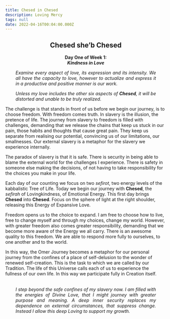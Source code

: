 ```yaml
---
title: Chesed in Chesed
description: Loving Mercy
tags: null
date: 2022-04-16T00:04:00.000Z
---
```


<div style="font-weight: bold; text-align:center">
<h2>Chesed she’b Chesed</h2>
Day One of Week 1:<br /> 
<i>Kindness in Love</i>

</div>
<div style="text-align: justify; margin-left: 2rem; margin-right: 2rem; font-style:italic">
<p>Examine every aspect of love, its expression and its intensity. We all have the capacity to love, however to actualize and express it in a productive and positive manner is our work.</p>
<p>
Unless my love includes the other six aspects of <b>Chesed</b>, it will be distorted and unable to be truly realized.</p>
</div>

The challenge is that stands in front of us before we begin our journey, is to choose freedom. With freedom comes truth. In slavery is the illusion, the pretence of life. The journey from slavery to freedom is filled with challenges, demanding that we release the chains that keep us stuck in our pain, those habits and thoughts that cause great pain. They keep us separate from realising our potential, convincing us of our limitations, our smallnesses. Our external slavery is a metaphor for the slavery we experience internally.

The paradox of slavery is that it is safe. There is security in being able to blame the external world for the challenges I experience. There is safety in someone else making the decisions, of not having to take responsibility for the choices you make in your life.

Each day of our counting we focus on two _sefirot_, two energy levels of the kabbalistic Tree of Life. Today we begin our journey with **Chesed**, the _sefirah_ of Lovingkindness, of Emotional Energy. This first day brings **Chesed** into **Chesed**. Focus on the sphere of light at the right shoulder, releasing this Energy of Expansive Love.

Freedom opens us to the choice to expand. I am free to choose how to live, free to change myself and through my choices, change my world. However, with greater freedom also comes greater responsibility, demanding that we become more aware of the Energy we all carry. There is an awesome quality to this freedom. We are able to respond more fully to ourselves, to one another and to the world.

In this way, the Omer Journey becomes a metaphor for our personal journey from the confines of a place of self-delusion to the wonder of renewed self-creation. This is the task to which we are called by our Tradition. The life of this Universe calls each of us to experience the fullness of our own life. In this way we participate fully in Creation itself.

<p style="font-style: italic; margin: 2rem; text-align: justify">
I step beyond the safe confines of my slavery now. I am filled with the energies of Divine Love, that I might journey with greater purpose and meaning. A deep inner security replaces my dependence on external circumstances, that suppress change. Instead I allow this deep Loving to support my growth.</p>
